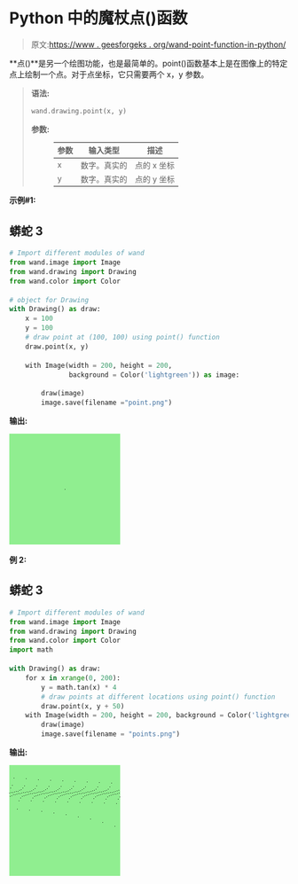 # Python 中的魔杖点()函数

> 原文:[https://www . geesforgeks . org/wand-point-function-in-python/](https://www.geeksforgeeks.org/wand-point-function-in-python/)

**点()**是另一个绘图功能，也是最简单的。point()函数基本上是在图像上的特定点上绘制一个点。对于点坐标，它只需要两个 x，y 参数。

> **语法:**
> 
> ```py
> wand.drawing.point(x, y)
> ```
> 
> **参数:**
> 
> <figure class="table">
> 
> | 参数 | 输入类型 | 描述 |
> | --- | --- | --- |
> | x | 数字。真实的 | 点的 x 坐标 |
> | y | 数字。真实的 | 点的 y 坐标 |
> 
> </figure>

**示例#1:**

## 蟒蛇 3

```py
# Import different modules of wand
from wand.image import Image
from wand.drawing import Drawing
from wand.color import Color

# object for Drawing
with Drawing() as draw:
    x = 100
    y = 100
    # draw point at (100, 100) using point() function
    draw.point(x, y)

    with Image(width = 200, height = 200,
               background = Color('lightgreen')) as image:

        draw(image)
        image.save(filename ="point.png")
```

**输出:**

![](img/35e464de05feead9fdf515ae76cd9dac.png)

**例 2:**

## 蟒蛇 3

```py
# Import different modules of wand
from wand.image import Image
from wand.drawing import Drawing
from wand.color import Color
import math

with Drawing() as draw:
    for x in xrange(0, 200):
        y = math.tan(x) * 4
        # draw points at different locations using point() function
        draw.point(x, y + 50)
    with Image(width = 200, height = 200, background = Color('lightgreen')) as image:
        draw(image)
        image.save(filename = "points.png")
```

**输出:**

![](img/be6c22923eaf75739ee38e6d5435cc96.png)